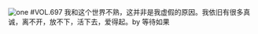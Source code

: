 ![one](http://image.wufazhuce.com/Ftz2DUrH27lRFY16Mk5CpX_oSdCg)
#VOL.697
我和这个世界不熟，这并非是我虚假的原因。我依旧有很多真诚，离不开，放不下，活下去，爱得起。by 等待如果